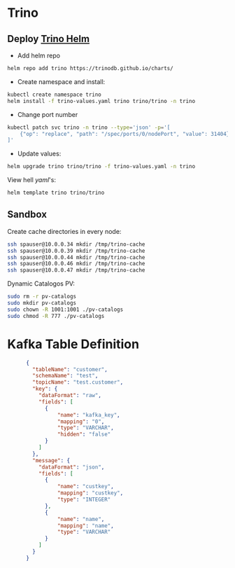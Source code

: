 # Trino

## Deploy [Trino Helm](https://trino.io/docs/current/installation/kubernetes.html)

- Add helm repo
```bash
helm repo add trino https://trinodb.github.io/charts/
```

- Create namespace and install:
```bash
kubectl create namespace trino
helm install -f trino-values.yaml trino trino/trino -n trino
```

- Change port number
```bash
kubectl patch svc trino -n trino --type='json' -p='[
    {"op": "replace", "path": "/spec/ports/0/nodePort", "value": 31404}
]'
```

- Update values:
```bash
helm upgrade trino trino/trino -f trino-values.yaml -n trino
```

View hell *yaml*'s:
```bash
helm template trino trino/trino
```

## Sandbox

Create cache directories in every node:
```bash
ssh spauser@10.0.0.34 mkdir /tmp/trino-cache
ssh spauser@10.0.0.39 mkdir /tmp/trino-cache
ssh spauser@10.0.0.44 mkdir /tmp/trino-cache
ssh spauser@10.0.0.46 mkdir /tmp/trino-cache
ssh spauser@10.0.0.47 mkdir /tmp/trino-cache
```

Dynamic Catalogos PV:
```bash
sudo rm -r pv-catalogs
sudo mkdir pv-catalogs
sudo chown -R 1001:1001 ./pv-catalogs
sudo chmod -R 777 ./pv-catalogs
```

# Kafka Table Definition

```json
      {
        "tableName": "customer",
        "schemaName": "test",
        "topicName": "test.customer",
        "key": {
          "dataFormat": "raw",
          "fields": [
            {
                "name": "kafka_key",
                "mapping": "0",
                "type": "VARCHAR",
                "hidden": "false"
            }
          ]
        },
        "message": {
          "dataFormat": "json",
          "fields": [
            {
                "name": "custkey",
                "mapping": "custkey",
                "type": "INTEGER"
            },
            {
                "name": "name",
                "mapping": "name",
                "type": "VARCHAR"
            }
          ]
        }
      }
```